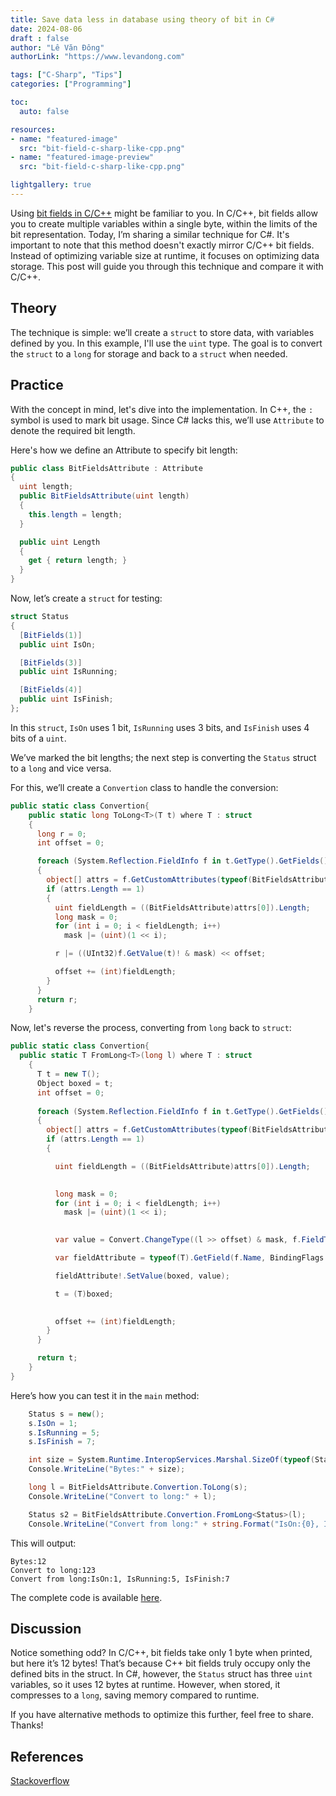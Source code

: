 ```yaml
---
title: Save data less in database using theory of bit in C#
date: 2024-08-06 
draft : false
author: "Lê Văn Đông"
authorLink: "https://www.levandong.com"

tags: ["C-Sharp", "Tips"]
categories: ["Programming"]

toc:
  auto: false

resources:
- name: "featured-image"
  src: "bit-field-c-sharp-like-cpp.png"
- name: "featured-image-preview"
  src: "bit-field-c-sharp-like-cpp.png"

lightgallery: true
---
```


Using [bit fields in C/C++](https://www.levandong.com/en/bit-fields-trong-c-cpp) might be familiar to you. In C/C++, bit fields allow you to create multiple variables within a single byte, within the limits of the bit representation. Today, I’m sharing a similar technique for C#. It's important to note that this method doesn't exactly mirror C/C++ bit fields. Instead of optimizing variable size at runtime, it focuses on optimizing data storage. This post will guide you through this technique and compare it with C/C++.

## Theory

The technique is simple: we’ll create a `struct` to store data, with variables defined by you. In this example, I'll use the `uint` type. The goal is to convert the `struct` to a `long` for storage and back to a `struct` when needed.

## Practice

With the concept in mind, let's dive into the implementation. In C++, the `:` symbol is used to mark bit usage. Since C# lacks this, we’ll use `Attribute` to denote the required bit length.

Here's how we define an Attribute to specify bit length:

```csharp
public class BitFieldsAttribute : Attribute
{
  uint length;
  public BitFieldsAttribute(uint length) 
  {
    this.length = length;
  }

  public uint Length
  {
    get { return length; }
  }
}
```

Now, let’s create a `struct` for testing:

```csharp
struct Status
{
  [BitFields(1)]
  public uint IsOn;

  [BitFields(3)]
  public uint IsRunning;

  [BitFields(4)]
  public uint IsFinish;
};
```

In this `struct`, `IsOn` uses 1 bit, `IsRunning` uses 3 bits, and `IsFinish` uses 4 bits of a `uint`.

We’ve marked the bit lengths; the next step is converting the `Status` struct to a `long` and vice versa.

For this, we’ll create a `Convertion` class to handle the conversion:

```csharp
public static class Convertion{
    public static long ToLong<T>(T t) where T : struct
    {
      long r = 0; 
      int offset = 0; 

      foreach (System.Reflection.FieldInfo f in t.GetType().GetFields())
      {
        object[] attrs = f.GetCustomAttributes(typeof(BitFieldsAttribute), false);
        if (attrs.Length == 1)
        {
          uint fieldLength = ((BitFieldsAttribute)attrs[0]).Length; 
          long mask = 0;
          for (int i = 0; i < fieldLength; i++)
            mask |= (uint)(1 << i);

          r |= ((UInt32)f.GetValue(t)! & mask) << offset;

          offset += (int)fieldLength;
        }
      }
      return r;
    }
```

Now, let's reverse the process, converting from `long` back to `struct`:

```csharp
public static class Convertion{
  public static T FromLong<T>(long l) where T : struct
    {
      T t = new T(); 
      Object boxed = t; 
      int offset = 0; 
     
      foreach (System.Reflection.FieldInfo f in t.GetType().GetFields())
      {
        object[] attrs = f.GetCustomAttributes(typeof(BitFieldsAttribute), false);
        if (attrs.Length == 1)
        {

          uint fieldLength = ((BitFieldsAttribute)attrs[0]).Length;

        
          long mask = 0;
          for (int i = 0; i < fieldLength; i++)
            mask |= (uint)(1 << i);

        
          var value = Convert.ChangeType((l >> offset) & mask, f.FieldType);

          var fieldAttribute = typeof(T).GetField(f.Name, BindingFlags.Instance | BindingFlags.Public);

          fieldAttribute!.SetValue(boxed, value);

          t = (T)boxed;

      
          offset += (int)fieldLength;
        }
      }

      return t;
    }
}
```

Here’s how you can test it in the `main` method:

```csharp
    Status s = new();
    s.IsOn = 1;
    s.IsRunning = 5;
    s.IsFinish = 7;

    int size = System.Runtime.InteropServices.Marshal.SizeOf(typeof(Status));
    Console.WriteLine("Bytes:" + size);

    long l = BitFieldsAttribute.Convertion.ToLong(s);
    Console.WriteLine("Convert to long:" + l);

    Status s2 = BitFieldsAttribute.Convertion.FromLong<Status>(l);
    Console.WriteLine("Convert from long:" + string.Format("IsOn:{0}, IsRunning:{1}, IsFinish:{2}", s2.IsOn, s2.IsRunning, s2.IsFinish));
```

This will output:

```plaintext
Bytes:12
Convert to long:123
Convert from long:IsOn:1, IsRunning:5, IsFinish:7
```

The complete code is available [here](https://www.onlinegdb.com/yL-1H1woP).

## Discussion

Notice something odd? In C/C++, bit fields take only 1 byte when printed, but here it’s 12 bytes! That’s because C++ bit fields truly occupy only the defined bits in the struct. In C#, however, the `Status` struct has three `uint` variables, so it uses 12 bytes at runtime. However, when stored, it compresses to a `long`, saving memory compared to runtime.

If you have alternative methods to optimize this further, feel free to share. Thanks!

## References

[Stackoverflow](https://stackoverflow.com/a/14591)